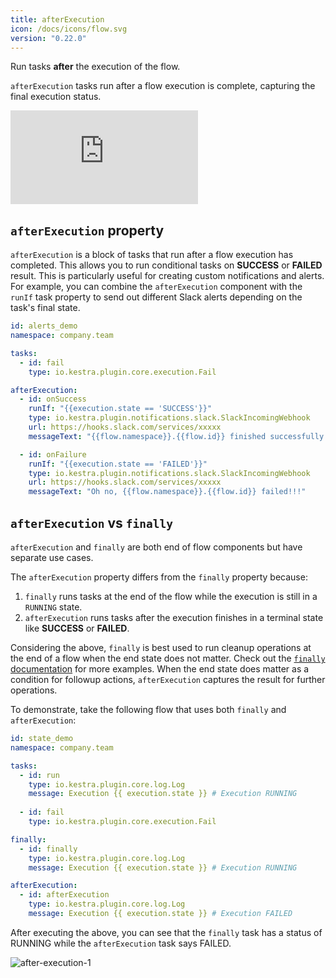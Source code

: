 ```yaml
---
title: afterExecution
icon: /docs/icons/flow.svg
version: "0.22.0"
---
```


Run tasks **after** the execution of the flow.

`afterExecution` tasks run after a flow execution is complete, capturing the final execution status.

<div class="video-container">
    <iframe src="https://www.youtube.com/embed/7PCOvxOl9LI?si=opJjV_Drs-dsjy_L" title="YouTube video player" frameborder="0" allow="accelerometer; autoplay; clipboard-write; encrypted-media; gyroscope; picture-in-picture; web-share" referrerpolicy="strict-origin-when-cross-origin" allowfullscreen></iframe>
</div>

## `afterExecution` property

`afterExecution` is a block of tasks that run after a flow execution has completed. This allows you to run conditional tasks on **SUCCESS** or **FAILED** result. This is particularly useful for creating custom notifications and alerts. For example, you can combine the `afterExecution` component with the `runIf` task property to send out different Slack alerts depending on the task's final state.

```yaml
id: alerts_demo
namespace: company.team

tasks:
  - id: fail
    type: io.kestra.plugin.core.execution.Fail

afterExecution:
  - id: onSuccess
    runIf: "{{execution.state == 'SUCCESS'}}"
    type: io.kestra.plugin.notifications.slack.SlackIncomingWebhook
    url: https://hooks.slack.com/services/xxxxx
    messageText: "{{flow.namespace}}.{{flow.id}} finished successfully!"

  - id: onFailure
    runIf: "{{execution.state == 'FAILED'}}"
    type: io.kestra.plugin.notifications.slack.SlackIncomingWebhook
    url: https://hooks.slack.com/services/xxxxx
    messageText: "Oh no, {{flow.namespace}}.{{flow.id}} failed!!!"
```

## `afterExecution` vs `finally`

`afterExecution` and `finally` are both end of flow components but have separate use cases.

The `afterExecution` property differs from the `finally` property because:
1. `finally` runs tasks at the end of the flow while the execution is still in a `RUNNING` state.
2. `afterExecution` runs tasks after the execution finishes in a terminal state like **SUCCESS** or **FAILED**.

Considering the above, `finally` is best used to run cleanup operations at the end of a flow when the end state does not matter. Check out the [`finally` documentation](19.finally.md) for more examples. When the end state does matter as a condition for followup actions, `afterExecution` captures the result for further operations.

To demonstrate, take the following flow that uses both `finally` and `afterExecution`:

```yaml
id: state_demo
namespace: company.team

tasks:
  - id: run
    type: io.kestra.plugin.core.log.Log
    message: Execution {{ execution.state }} # Execution RUNNING
  
  - id: fail
    type: io.kestra.plugin.core.execution.Fail

finally:
  - id: finally
    type: io.kestra.plugin.core.log.Log
    message: Execution {{ execution.state }} # Execution RUNNING

afterExecution:
  - id: afterExecution 
    type: io.kestra.plugin.core.log.Log
    message: Execution {{ execution.state }} # Execution FAILED
```

After executing the above, you can see that the `finally` task has a status of RUNNING while the `afterExecution` task says FAILED.

![after-execution-1](/docs/concepts/after-execution-1.png)
